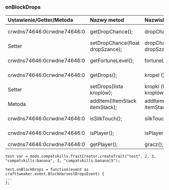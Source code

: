 ### onBlockDrops

| Ustawienie/Getter/Metoda   | Nazwy metod                          | Nazwisko                            | Input/Output                                          |
|:-------------------------- |:------------------------------------ |:----------------------------------- | ----------------------------------------------------- |
| crwdns74646:0crwdne74646:0 | getDropChance();                     | dropChance();                       | Zwraca zmiennoprzecinkową                             |
| Setter                     | setDropChance(float dropSzance);     | dropChance(float dropSzance);       | Zajmuje pływakiem                                     |
| crwdns74646:0crwdne74646:0 | getFortuneLevel();                   | fortuneLevel();                     | Zwraca liczbę całkowitą                               |
| crwdns74646:0crwdne74646:0 | getDrops();                          | kropel ();                          | Zwraca listę [IItemStack](/Vanilla/Items/IItemStack/) |
| Setter                     | setDrops(lista<iitemstack> kroplów); | kropki (lista<iitemstack> kroplów); | Robi listę [IItemStack](/Vanilla/Items/IItemStack/)   |
| Metoda                     | addItem(IItemStack itemStack);       | addItem(IItemStack itemStack);      | Takes an [IItemStack](/Vanilla/Items/IItemStack/)     |
| crwdns74646:0crwdne74646:0 | isSilkTouch();                       | silkTouch();                        | Zwraca wartość logiczną                               |
| crwdns74646:0crwdne74646:0 | isPlayer();                          | isPlayer();                         | Zwraca wartość logiczną                               |
| crwdns74646:0crwdne74646:0 | getPlayer();                         | gracz();                            | Zwraca [IPlayer](/Vanilla/Players/IPlayer/)           |

    test var = mods.compatskills.TraitCreator.createTrait("test", 2, 3, "compatskills:banana", 1, "compatskills:banana|5");
    
    test.onBlockDrops = function(event as crafttweaker.event.BlockHarvestDropsEvent) {
    ...
    };